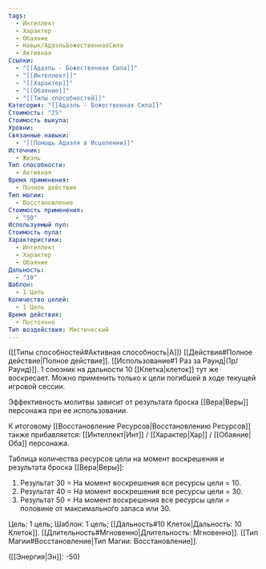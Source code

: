 ```yaml
---
tags:
  - Интеллект
  - Характер
  - Обаяние
  - Навык/АдаэльБожественнаяСила
  - Активная
Ссылки:
  - "[[Адаэль - Божественная Сила]]"
  - "[[Интеллект]]"
  - "[[Характер]]"
  - "[[Обаяние]]"
  - "[[Типы способностей]]"
Категория: "[[Адаэль - Божественная Сила]]"
Стоимость: "25"
Стоимость выкупа: 
Уровни: 
Связанные навыки:
  - "[[Помощь Адаэля в Исцелении]]"
Источник:
  - Жизнь
Тип способности:
  - Активная
Время применения:
  - Полное действие
Тип магии:
  - Восстановление
Стоимость применения:
  - "50"
Используемый пул: 
Стоимость пула: 
Характеристики:
  - Интеллект
  - Характер
  - Обаяние
Дальность:
  - "10"
Шаблон:
  - 1 Цель
Количество целей:
  - 1 Цель
Время действия:
  - Постоянно
Тип воздействия: Мистический
---
```

([[Типы способностей#Активная способность|А]]) [[Действия#Полное действие|Полное действие]]. [[Использование#1 Раз за Раунд|(1р/Раунд)]].  1 союзник на дальности 10 [[Клетка|клеток]] тут же воскресает. Можно применить только к цели погибшей в ходе текущей игровой сессии. 

Эффективность молитвы зависит от результата броска [[Вера|Веры]] персонажа при ее использовании.

К итоговому [[Восстановление Ресурсов|Восстановлению Ресурсов]] также прибавляется: [[Интеллект|Инт]] / [[Характер|Хар]] / [[Обаяние|Оба]] персонажа. 

Таблица количества  ресурсов цели на момент воскрешения и результата броска [[Вера|Веры]]:

1. Результат 30 = На момент воскрешения все ресурсы цели = 10.
2. Результат 40 = На момент воскрешения все ресурсы цели = 30.
3. Результат 50 = На момент воскрешения все ресурсы цели = половине от максимального запаса или 30.

Цель: 1 цель; Шаблон: 1 цель; [[Дальность#10 Клеток|Дальность: 10 Клеток]]. [[Длительность#Мгновенно|Длительность: Мгновенно]]. [[Тип Магии#Восстановление|Тип Магии: Восстановление]].

([[Энергия|Эн]]: -50)